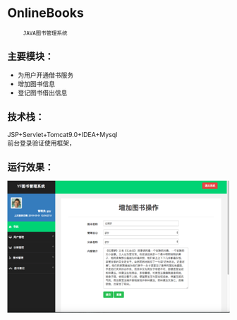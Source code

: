 # OnlineBooks
         JAVA图书管理系统  
## **主要模块**：

*  为用户开通借书服务
*  增加图书信息
*  登记图书借出信息  

## 技术栈：
JSP+Servlet+Tomcat9.0+IDEA+Mysql  
前台登录验证使用框架，


## 运行效果：  
![](./YF.png '运行效果')


